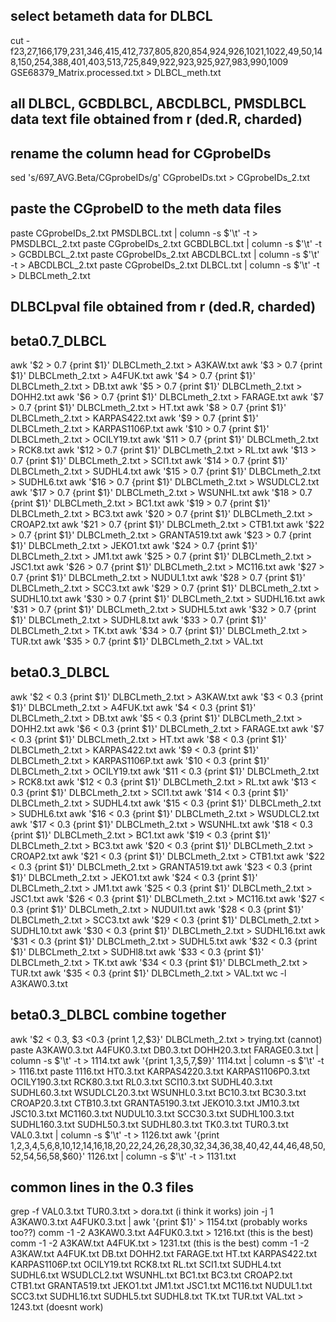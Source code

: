 ## select betameth data for DLBCL
cut -f23,27,166,179,231,346,415,412,737,805,820,854,924,926,1021,1022,49,50,148,150,254,388,401,403,513,725,849,922,923,925,927,983,990,1009 GSE68379_Matrix.processed.txt > DLBCL_meth.txt

## all DLBCL, GCBDLBCL, ABCDLBCL, PMSDLBCL data text file obtained from r (ded.R, charded)

## rename the column head for CGprobeIDs
sed 's/697_AVG.Beta/CGprobeIDs/g' CGprobeIDs.txt > CGprobeIDs_2.txt

## paste the CGprobeID to the meth data files
paste CGprobeIDs_2.txt PMSDLBCL.txt | column -s $'\t' -t > PMSDLBCL_2.txt
paste CGprobeIDs_2.txt GCBDLBCL.txt | column -s $'\t' -t > GCBDLBCL_2.txt
paste CGprobeIDs_2.txt ABCDLBCL.txt | column -s $'\t' -t > ABCDLBCL_2.txt
paste CGprobeIDs_2.txt DLBCL.txt | column -s $'\t' -t > DLBCLmeth_2.txt

## DLBCLpval file obtained from r (ded.R, charded)

## beta0.7_DLBCL
awk '$2 > 0.7 {print $1}' DLBCLmeth_2.txt > A3KAW.txt
awk '$3 > 0.7 {print $1}' DLBCLmeth_2.txt > A4FUK.txt
awk '$4 > 0.7 {print $1}' DLBCLmeth_2.txt > DB.txt
awk '$5 > 0.7 {print $1}' DLBCLmeth_2.txt > DOHH2.txt
awk '$6 > 0.7 {print $1}' DLBCLmeth_2.txt > FARAGE.txt
awk '$7 > 0.7 {print $1}' DLBCLmeth_2.txt > HT.txt
awk '$8 > 0.7 {print $1}' DLBCLmeth_2.txt > KARPAS422.txt
awk '$9 > 0.7 {print $1}' DLBCLmeth_2.txt > KARPAS1106P.txt
awk '$10 > 0.7 {print $1}' DLBCLmeth_2.txt > OCILY19.txt
awk '$11 > 0.7 {print $1}' DLBCLmeth_2.txt > RCK8.txt
awk '$12 > 0.7 {print $1}' DLBCLmeth_2.txt > RL.txt
awk '$13 > 0.7 {print $1}' DLBCLmeth_2.txt > SCI1.txt
awk '$14 > 0.7 {print $1}' DLBCLmeth_2.txt > SUDHL4.txt
awk '$15 > 0.7 {print $1}' DLBCLmeth_2.txt > SUDHL6.txt
awk '$16 > 0.7 {print $1}' DLBCLmeth_2.txt > WSUDLCL2.txt
awk '$17 > 0.7 {print $1}' DLBCLmeth_2.txt > WSUNHL.txt
awk '$18 > 0.7 {print $1}' DLBCLmeth_2.txt > BC1.txt
awk '$19 > 0.7 {print $1}' DLBCLmeth_2.txt > BC3.txt
awk '$20 > 0.7 {print $1}' DLBCLmeth_2.txt > CROAP2.txt
awk '$21 > 0.7 {print $1}' DLBCLmeth_2.txt > CTB1.txt
awk '$22 > 0.7 {print $1}' DLBCLmeth_2.txt > GRANTA519.txt
awk '$23 > 0.7 {print $1}' DLBCLmeth_2.txt > JEKO1.txt
awk '$24 > 0.7 {print $1}' DLBCLmeth_2.txt > JM1.txt
awk '$25 > 0.7 {print $1}' DLBCLmeth_2.txt > JSC1.txt
awk '$26 > 0.7 {print $1}' DLBCLmeth_2.txt > MC116.txt
awk '$27 > 0.7 {print $1}' DLBCLmeth_2.txt > NUDUL1.txt
awk '$28 > 0.7 {print $1}' DLBCLmeth_2.txt > SCC3.txt
awk '$29 > 0.7 {print $1}' DLBCLmeth_2.txt > SUDHL10.txt
awk '$30 > 0.7 {print $1}' DLBCLmeth_2.txt > SUDHL16.txt
awk '$31 > 0.7 {print $1}' DLBCLmeth_2.txt > SUDHL5.txt
awk '$32 > 0.7 {print $1}' DLBCLmeth_2.txt > SUDHL8.txt
awk '$33 > 0.7 {print $1}' DLBCLmeth_2.txt > TK.txt
awk '$34 > 0.7 {print $1}' DLBCLmeth_2.txt > TUR.txt
awk '$35 > 0.7 {print $1}' DLBCLmeth_2.txt > VAL.txt

## beta0.3_DLBCL
awk '$2 < 0.3 {print $1}' DLBCLmeth_2.txt > A3KAW.txt
awk '$3 < 0.3 {print $1}' DLBCLmeth_2.txt > A4FUK.txt
awk '$4 < 0.3 {print $1}' DLBCLmeth_2.txt > DB.txt
awk '$5 < 0.3 {print $1}' DLBCLmeth_2.txt > DOHH2.txt
awk '$6 < 0.3 {print $1}' DLBCLmeth_2.txt > FARAGE.txt
awk '$7 < 0.3 {print $1}' DLBCLmeth_2.txt > HT.txt
awk '$8 < 0.3 {print $1}' DLBCLmeth_2.txt > KARPAS422.txt
awk '$9 < 0.3 {print $1}' DLBCLmeth_2.txt > KARPAS1106P.txt
awk '$10 < 0.3 {print $1}' DLBCLmeth_2.txt > OCILY19.txt
awk '$11 < 0.3 {print $1}' DLBCLmeth_2.txt > RCK8.txt
awk '$12 < 0.3 {print $1}' DLBCLmeth_2.txt > RL.txt
awk '$13 < 0.3 {print $1}' DLBCLmeth_2.txt > SCI1.txt
awk '$14 < 0.3 {print $1}' DLBCLmeth_2.txt > SUDHL4.txt
awk '$15 < 0.3 {print $1}' DLBCLmeth_2.txt > SUDHL6.txt
awk '$16 < 0.3 {print $1}' DLBCLmeth_2.txt > WSUDLCL2.txt
awk '$17 < 0.3 {print $1}' DLBCLmeth_2.txt > WSUNHL.txt
awk '$18 < 0.3 {print $1}' DLBCLmeth_2.txt > BC1.txt
awk '$19 < 0.3 {print $1}' DLBCLmeth_2.txt > BC3.txt
awk '$20 < 0.3 {print $1}' DLBCLmeth_2.txt > CROAP2.txt
awk '$21 < 0.3 {print $1}' DLBCLmeth_2.txt > CTB1.txt
awk '$22 < 0.3 {print $1}' DLBCLmeth_2.txt > GRANTA519.txt
awk '$23 < 0.3 {print $1}' DLBCLmeth_2.txt > JEKO1.txt
awk '$24 < 0.3 {print $1}' DLBCLmeth_2.txt > JM1.txt
awk '$25 < 0.3 {print $1}' DLBCLmeth_2.txt > JSC1.txt
awk '$26 < 0.3 {print $1}' DLBCLmeth_2.txt > MC116.txt
awk '$27 < 0.3 {print $1}' DLBCLmeth_2.txt > NUDUl1.txt
awk '$28 < 0.3 {print $1}' DLBCLmeth_2.txt > SCC3.txt
awk '$29 < 0.3 {print $1}' DLBCLmeth_2.txt > SUDHL10.txt
awk '$30 < 0.3 {print $1}' DLBCLmeth_2.txt > SUDHL16.txt
awk '$31 < 0.3 {print $1}' DLBCLmeth_2.txt > SUDHL5.txt
awk '$32 < 0.3 {print $1}' DLBCLmeth_2.txt > SUDHl8.txt
awk '$33 < 0.3 {print $1}' DLBCLmeth_2.txt > TK.txt
awk '$34 < 0.3 {print $1}' DLBCLmeth_2.txt > TUR.txt
awk '$35 < 0.3 {print $1}' DLBCLmeth_2.txt > VAL.txt
wc -l A3KAW0.3.txt

## beta0.3_DLBCL combine together
awk '$2 < 0.3, $3 <0.3 {print $1,$2,$3}' DLBCLmeth_2.txt > trying.txt (cannot)
paste A3KAW0.3.txt A4FUK0.3.txt DB0.3.txt DOHH20.3.txt FARAGE0.3.txt | column -s $'\t' -t > 1114.txt
awk '{print $1,$3,$5,$7,$9}' 1114.txt | column -s $'\t' -t > 1116.txt
paste 1116.txt HT0.3.txt KARPAS4220.3.txt KARPAS1106P0.3.txt OCILY190.3.txt RCK80.3.txt RL0.3.txt SCI10.3.txt SUDHL40.3.txt SUDHL60.3.txt WSUDLCL20.3.txt WSUNHL0.3.txt BC10.3.txt BC30.3.txt CROAP20.3.txt CTB10.3.txt GRANTA5190.3.txt JEKO10.3.txt JM10.3.txt JSC10.3.txt MC1160.3.txt NUDUL10.3.txt SCC30.3.txt SUDHL100.3.txt SUDHL160.3.txt SUDHL50.3.txt SUDHL80.3.txt TK0.3.txt TUR0.3.txt VAL0.3.txt | column -s $'\t' -t > 1126.txt
awk '{print $1,$2,$3,$4,$5,$6,$8,$10,$12,$14,$16,$18,$20,$22,$24,$26,$28,$30,$32,$34,$36,$38,$40,$42,$44,$46,$48,$50,$52,$54,$56,$58,$60}' 1126.txt | column -s $'\t' -t > 1131.txt

## common lines in the 0.3 files
grep -f VAL0.3.txt TUR0.3.txt > dora.txt (i think it works)
join -j 1 A3KAW0.3.txt A4FUK0.3.txt | awk '{print $1}' > 1154.txt (probably works too??)
comm -1 -2 A3KAW0.3.txt A4FUK0.3.txt > 1216.txt (this is the best)
comm -1 -2 A3KAW.txt A4FUK.txt > 1231.txt (this is the best)
comm -1 -2 A3KAW.txt A4FUK.txt DB.txt DOHH2.txt FARAGE.txt HT.txt KARPAS422.txt KARPAS1106P.txt OCILY19.txt RCK8.txt RL.txt SCI1.txt SUDHL4.txt SUDHL6.txt WSUDLCL2.txt WSUNHL.txt BC1.txt BC3.txt CROAP2.txt CTB1.txt GRANTA519.txt JEKO1.txt JM1.txt JSC1.txt MC116.txt NUDUL1.txt SCC3.txt SUDHL16.txt SUDHL5.txt SUDHL8.txt TK.txt TUR.txt VAL.txt > 1243.txt (doesnt work)

